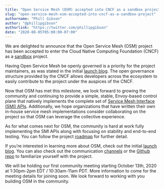 ```yaml
---
title: "Open Service Mesh (OSM) accepted into CNCF as a sandbox project"
slug: "open-service-mesh-osm-accepted-into-cncf-as-a-sandbox-project"
authorname: "Phill Gibson"
author: "@phillipgibson"
authorlink: "https://twitter.com/phillipgibson"
date: "2020-08-05T05:00:00-07:00"
---
```


We are delighted to announce that the Open Service Mesh (OSM) project has been accepted to enter the Cloud Native Computing Foundation (CNCF) as a [sandbox](https://www.cncf.io/sandbox-projects/) project.  

Having Open Service Mesh be openly governed is a priority for the project maintainers, as was stated in the initial [launch blog](https://openservicemesh.io/blog/introducing-open-service-mesh/). The open governance structure provided by the CNCF allows developers across the ecosystem to easily contribute to the project under the auspices of the CNCF. 

Now that OSM has met this milestone, we look forward to growing the community and continuing to provide a simple, stable, Envoy-based control plane that natively implements the complete set of [Service Mesh Interface (SMI) APIs](https://github.com/servicemeshinterface/smi-spec#service-mesh-interface-documents). Additionally, we hope organizations that have written their own in-house service mesh implementations consider collaborating on the project so that OSM can leverage the collective experience. 

As for what comes next for OSM, the community is hard at work fully implementing the SMI APIs along with focusing on stability and end-to-end testing. You can follow the project [roadmap](https://github.com/openservicemesh/osm/blob/main/ROADMAP.md) for further detail. 

If you’re interested in learning more about OSM, check out the initial [launch blog](https://www.cncf.io/sandbox-projects/). You can also check out the communication [channels](https://openservicemesh.io/) or the [Github repo](https://github.com/openservicemesh/osm) to familiarize yourself with the project. 

We will be holding our first community meeting starting October 13th, 2020 at 1:30pm-2pm EDT / 10:30am-11am PDT. More information to come for the meeting details for joining soon. We look forward to working with you building OSM in the community. 